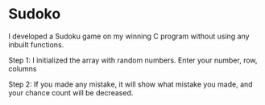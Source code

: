 # Sudoko
I developed a Sudoku game on my winning C program without using any inbuilt functions.

Step 1:
I initialized the array with random numbers.
Enter your number, row, columns

<!--
---------------------
|0 0 0 |0 0 0 |0 7 0 
|0 0 0 |0 0 0 |0 0 1 
|0 0 0 |0 0 0 |0 0 0 
---------------------
|0 0 0 |0 0 0 |0 0 0 
|0 0 2 |0 0 0 |0 0 8 
|4 0 0 |0 0 0 |0 0 0 
---------------------
|0 0 3 |0 0 0 |0 0 0 
|0 5 0 |0 0 0 |0 0 0 
|0 0 0 |0 0 9 |0 0 0 

Enter the number & position(row and column):1 0 0 
---------------------
|1 0 0 |0 0 0 |0 7 0 
|0 0 0 |0 0 0 |0 0 1 
|0 0 0 |0 0 0 |0 0 0 
---------------------
|0 0 0 |0 0 0 |0 0 0 
|0 0 2 |0 0 0 |0 0 8 
|4 0 0 |0 0 0 |0 0 0 
---------------------
|0 0 3 |0 0 0 |0 0 0 
|0 5 0 |0 0 0 |0 0 0 
|0 0 0 |0 0 9 |0 0 0 

Enter the number & position(row and column):
-->

Step 2:
If you made any mistake, it will show what mistake you made, and your chance count will be decreased.
<!--
---------------------
|0 0 0 |0 0 0 |0 7 0 
|0 0 0 |0 0 0 |0 0 1 
|0 0 0 |0 0 0 |0 0 0 
---------------------
|0 0 0 |0 0 0 |0 0 0 
|0 0 2 |0 0 0 |0 0 8 
|4 0 0 |0 0 0 |0 0 0 
---------------------
|0 0 3 |0 0 0 |0 0 0 
|0 5 0 |0 0 0 |0 0 0 
|0 0 0 |0 0 9 |0 0 0 

Enter the number & position(row and column):7 0 0 

Duplicate occurs in row!!
Remaining chance:2
-->



